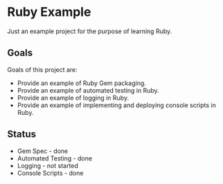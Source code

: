 # Ruby Example

Just an example project for the purpose of learning Ruby.


## Goals

Goals of this project are:

  * Provide an example of Ruby Gem packaging.
  * Provide an example of automated testing in Ruby.
  * Provide an example of logging in Ruby.
  * Provide an example of implementing and deploying console scripts in Ruby.


## Status

  * Gem Spec - done
  * Automated Testing - done
  * Logging - not started
  * Console Scripts - done
